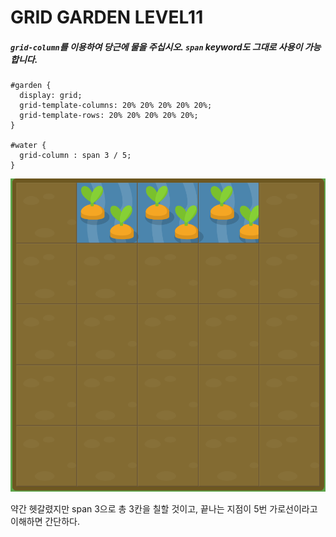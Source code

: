 # GRID GARDEN LEVEL11

##### `grid-column`를 이용하여 당근에 물을 주십시오. `span` keyword도 그대로 사용이 가능합니다.

```
#garden {
  display: grid;
  grid-template-columns: 20% 20% 20% 20% 20%;
  grid-template-rows: 20% 20% 20% 20% 20%;
}

#water {
  grid-column : span 3 / 5;
}
```

![level11](./assets/level11.png)

약간 헷갈렸지만 span 3으로 총 3칸을 칠할 것이고, 끝나는 지점이 5번 가로선이라고 이해하면 간단하다.